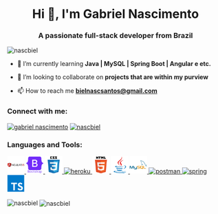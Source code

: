 <h1 align="center">Hi 👋, I'm Gabriel Nascimento</h1>
<h3 align="center">A passionate full-stack developer from Brazil</h3>

<p align="left"> <img src="https://komarev.com/ghpvc/?username=nascbiel&label=Profile%20views&color=0e75b6&style=flat" alt="nascbiel" /> </p>

- 🌱 I’m currently learning **Java | MySQL | Spring Boot | Angular e etc.**

- 👯 I’m looking to collaborate on **projects that are within my purview**

- 📫 How to reach me **bielnascsantos@gmail.com**

<h3 align="left">Connect with me:</h3>
<p align="left">
<a href="https://dev.to/gabriel nascimento" target="blank"><img align="center" src="https://cdn.jsdelivr.net/npm/simple-icons@3.0.1/icons/dev-dot-to.svg" alt="gabriel nascimento" height="30" width="40" /></a>
<a href="https://linkedin.com/in/nascbiel" target="blank"><img align="center" src="https://cdn.jsdelivr.net/npm/simple-icons@3.0.1/icons/linkedin.svg" alt="nascbiel" height="30" width="40" /></a>
</p>

<h3 align="left">Languages and Tools:</h3>
<p align="left"> <a href="https://angular.io" target="_blank"> <img src="https://raw.githubusercontent.com/devicons/devicon/master/icons/angularjs/angularjs-original-wordmark.svg" alt="angularjs" width="40" height="40"/> </a> <a href="https://getbootstrap.com" target="_blank"> <img src="https://raw.githubusercontent.com/devicons/devicon/master/icons/bootstrap/bootstrap-plain-wordmark.svg" alt="bootstrap" width="40" height="40"/> </a> <a href="https://www.w3schools.com/css/" target="_blank"> <img src="https://raw.githubusercontent.com/devicons/devicon/master/icons/css3/css3-original-wordmark.svg" alt="css3" width="40" height="40"/> </a> <a href="https://heroku.com" target="_blank"> <img src="https://www.vectorlogo.zone/logos/heroku/heroku-icon.svg" alt="heroku" width="40" height="40"/> </a> <a href="https://www.w3.org/html/" target="_blank"> <img src="https://raw.githubusercontent.com/devicons/devicon/master/icons/html5/html5-original-wordmark.svg" alt="html5" width="40" height="40"/> </a> <a href="https://www.java.com" target="_blank"> <img src="https://raw.githubusercontent.com/devicons/devicon/master/icons/java/java-original.svg" alt="java" width="40" height="40"/> </a> <a href="https://www.mysql.com/" target="_blank"> <img src="https://raw.githubusercontent.com/devicons/devicon/master/icons/mysql/mysql-original-wordmark.svg" alt="mysql" width="40" height="40"/> </a> <a href="https://postman.com" target="_blank"> <img src="https://www.vectorlogo.zone/logos/getpostman/getpostman-icon.svg" alt="postman" width="40" height="40"/> </a> <a href="https://spring.io/" target="_blank"> <img src="https://www.vectorlogo.zone/logos/springio/springio-icon.svg" alt="spring" width="40" height="40"/> </a> <a href="https://www.typescriptlang.org/" target="_blank"> <img src="https://raw.githubusercontent.com/devicons/devicon/master/icons/typescript/typescript-original.svg" alt="typescript" width="40" height="40"/> </a> </p>

<p><img align="left" src="https://github-readme-stats.vercel.app/api/top-langs?username=nascbiel&show_icons=true&locale=en&layout=compact" alt="nascbiel" /></p>

<p>&nbsp;<img align="center" src="https://github-readme-stats.vercel.app/api?username=nascbiel&show_icons=true&locale=en" alt="nascbiel" /></p>

